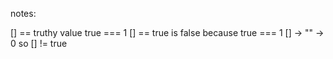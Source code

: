 notes: 

[] == truthy value 
true === 1
[] == true is false because 
true === 1
[] -> "" -> 0 
so [] != true

